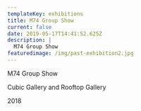 ```yaml
---
templateKey: exhibitions
title: M74 Group Show
current: false
date: 2019-05-17T14:41:52.625Z
description: |
  M74 Group Show
featuredimage: /img/past-exhibition2.jpg
---
```

M74 Group Show

Cubic Gallery and Rooftop Gallery

2018
